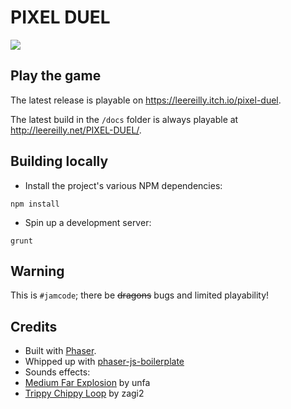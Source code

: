 # PIXEL DUEL

![](https://cloud.githubusercontent.com/assets/121322/25311549/8d63ce22-27b8-11e7-9a0b-beb3fe5b7917.gif)

## Play the game

The latest release is playable on https://leereilly.itch.io/pixel-duel.

The latest build in the `/docs` folder is always playable at http://leereilly.net/PIXEL-DUEL/.

## Building locally

* Install the project's various NPM dependencies:

```
npm install
```

* Spin up a development server:

```
grunt
```

## Warning

This is `#jamcode`; there be ~~dragons~~ bugs and limited playability!

## Credits

* Built with [Phaser](https://phaser.io).
* Whipped up with [phaser-js-boilerplate](https://github.com/lukewilde/phaser-js-boilerplate)
* Sounds effects:
 * [Medium Far Explosion](http://freesound.org/people/unfa/sounds/156499/) by unfa
 * [Trippy Chippy Loop](http://freesound.org/people/zagi2/sounds/205885/) by zagi2

